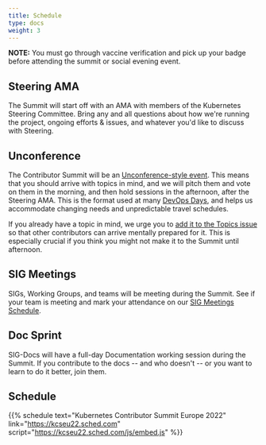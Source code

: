 ```yaml
---
title: Schedule
type: docs
weight: 3
---
```


**NOTE:** You must go through vaccine verification and pick up your badge before
attending the summit or social evening event.

## Steering AMA

The Summit will start off with an AMA with members of the Kubernetes Steering
Committee.  Bring any and all questions about how we're running the project,
ongoing efforts & issues, and whatever you'd like to discuss with Steering.

## Unconference

The Contributor Summit will be an [Unconference-style event](https://blog.crisp.se/2016/08/30/henrikkniberg/what-is-an-unconference).  This means that
you should arrive with topics in mind, and we will pitch them and vote on them
in the morning, and then hold sessions in the afternoon, after the Steering AMA.
This is the format used at many [DevOps Days](https://devopsdays.org/open-space-format/), and helps us accommodate changing 
needs and unpredictable travel schedules.

If you already have a topic in mind, we urge you to [add it to the Topics issue](https://github.com/kubernetes/community/issues/6633)
so that other contributors can arrive mentally prepared for it.  This is
especially crucial if you think you might not make it to the Summit until 
afternoon.

## SIG Meetings

SIGs, Working Groups, and teams will be meeting during the Summit.  See if your
team is meeting and mark your attendance on our 
[SIG Meetings Schedule](https://docs.google.com/spreadsheets/d/1LS1q4VJajZkNZODdMnJ4eH3XnTsE_4em6pjQgToHyfw/edit?usp=sharing).

## Doc Sprint

SIG-Docs will have a full-day Documentation working session during the Summit.
If you contribute to the docs -- and who doesn't -- or you want to learn to
do it better, join them.

## Schedule

{{% schedule
  text="Kubernetes Contributor Summit Europe 2022"
  link="https://kcseu22.sched.com"
  script="https://kcseu22.sched.com/js/embed.js"
%}}
